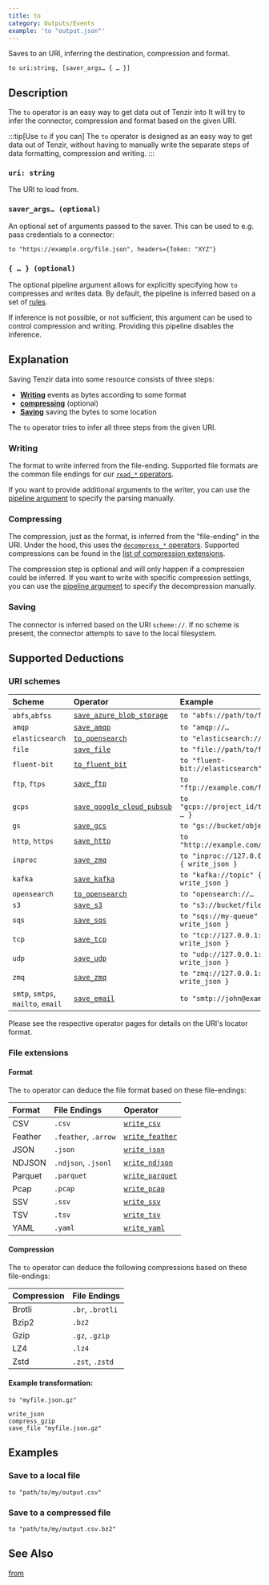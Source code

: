 ```yaml
---
title: to
category: Outputs/Events
example: 'to "output.json"'
---
```


Saves to an URI, inferring the destination, compression and format.

```tql
to uri:string, [saver_args… { … }]
```

## Description

The `to` operator is an easy way to get data out of Tenzir into
It will try to infer the connector, compression and format based on the given URI.

:::tip[Use `to` if you can]
The `to` operator is designed as an easy way to get data out of Tenzir,
without having to manually write the separate steps of data formatting,
compression and writing.
:::

### `uri: string`

The URI to load from.

### `saver_args… (optional)`

An optional set of arguments passed to the saver.
This can be used to e.g. pass credentials to a connector:

```tql
to "https://example.org/file.json", headers={Token: "XYZ"}
```

### `{ … } (optional)`

The optional pipeline argument allows for explicitly specifying how `to`
compresses and writes data. By default, the pipeline is inferred based on a set
of [rules](#explanation).

If inference is not possible, or not sufficient, this argument can be used to
control compression and writing. Providing this pipeline disables the inference.

## Explanation

Saving Tenzir data into some resource consists of three steps:

- [**Writing**](#writing) events as bytes according to some format
- [**compressing**](#compressing) (optional)
- [**Saving**](#saving) saving the bytes to some location

The `to` operator tries to infer all three steps from the given URI.

### Writing

The format to write inferred from the file-ending. Supported file formats are
the common file endings for our [`read_*` operators](/reference/operators#parsing).

If you want to provide additional arguments to the writer, you can use the
[pipeline argument](#---optional) to specify the parsing manually.

### Compressing

The compression, just as the format, is inferred from the "file-ending" in the
URI. Under the hood, this uses the [`decompress_*`
operators](/reference/operators#encode--decode). Supported compressions can be found
in the [list of compression extensions](#compression).

The compression step is optional and will only happen if a compression could be inferred.
If you want to write with specific compression settings, you can use the
[pipeline argument](#---optional) to specify the decompression manually.

### Saving

The connector is inferred based on the URI `scheme://`.
If no scheme is present, the connector attempts to save to the local filesystem.

## Supported Deductions

### URI schemes

| Scheme | Operator | Example |
|:------ |:-------- |:------- |
| `abfs`,`abfss` | [`save_azure_blob_storage`](/reference/operators/save_azure_blob_storage) | `to "abfs://path/to/file.json"` |
| `amqp` | [`save_amqp`](/reference/operators/save_amqp) | `to "amqp://…` |
| `elasticsearch` | [`to_opensearch`](/reference/operators/to_opensearch) | `to "elasticsearch://…` |
| `file` | [`save_file`](/reference/operators/save_file) | `to "file://path/to/file.json"` |
| `fluent-bit` | [`to_fluent_bit`](/reference/operators/to_fluent_bit) | `to "fluent-bit://elasticsearch"` |
| `ftp`, `ftps` | [`save_ftp`](/reference/operators/save_ftp) | `to "ftp://example.com/file.json"` |
| `gcps` | [`save_google_cloud_pubsub`](/reference/operators/save_google_cloud_pubsub) | `to "gcps://project_id/topic_id" { … }` |
| `gs` | [`save_gcs`](/reference/operators/save_gcs) | `to "gs://bucket/object.json"` |
| `http`, `https` | [`save_http`](/reference/operators/save_http) | `to "http://example.com/file.json"` |
| `inproc` | [`save_zmq`](/reference/operators/save_zmq) | `to "inproc://127.0.0.1:56789" { write_json }` |
| `kafka` | [`save_kafka`](/reference/operators/save_kafka) | `to "kafka://topic" { write_json }` |
| `opensearch` | [`to_opensearch`](/reference/operators/to_opensearch) | `to "opensearch://…` |
| `s3` | [`save_s3`](/reference/operators/save_s3) | `to "s3://bucket/file.json"` |
| `sqs` | [`save_sqs`](/reference/operators/save_sqs) | `to "sqs://my-queue" { write_json }` |
| `tcp` | [`save_tcp`](/reference/operators/save_tcp) | `to "tcp://127.0.0.1:56789" { write_json }` |
| `udp` | [`save_udp`](/reference/operators/save_udp) | `to "udp://127.0.0.1:56789" { write_json }` |
| `zmq` | [`save_zmq`](/reference/operators/save_zmq) | `to "zmq://127.0.0.1:56789" { write_json }` |
| `smtp`, `smtps`, `mailto`, `email` | [`save_email`](/reference/operators/save_email) | `to "smtp://john@example.com"` |

Please see the respective operator pages for details on the URI's locator format.

### File extensions

#### Format

The `to` operator can deduce the file format based on these file-endings:

| Format | File Endings | Operator  |
|:------ |:------------ |:--------- |
|  CSV  | `.csv` | [`write_csv`](/reference/operators/write_csv) |
|  Feather  | `.feather`, `.arrow` | [`write_feather`](/reference/operators/write_feather) |
|  JSON  | `.json` | [`write_json`](/reference/operators/write_json) |
|  NDJSON  | `.ndjson`, `.jsonl` | [`write_ndjson`](/reference/operators/write_ndjson) |
|  Parquet  | `.parquet` | [`write_parquet`](/reference/operators/write_parquet) |
|  Pcap  | `.pcap` | [`write_pcap`](/reference/operators/write_pcap) |
|  SSV  | `.ssv` | [`write_ssv`](/reference/operators/write_ssv) |
|  TSV  | `.tsv` | [`write_tsv`](/reference/operators/write_tsv) |
|  YAML  | `.yaml` | [`write_yaml`](/reference/operators/write_yaml) |

#### Compression

The `to` operator can deduce the following compressions based on these
file-endings:

| Compression |    File Endings  |
|:----------- |:---------------- |
| Brotli      | `.br`, `.brotli` |
| Bzip2       | `.bz2`           |
| Gzip        | `.gz`, `.gzip`   |
| LZ4         | `.lz4`           |
| Zstd        | `.zst`, `.zstd`  |

#### Example transformation:

```tql title="to operator"
to "myfile.json.gz"
```
```tql title="Effective pipeline"
write_json
compress_gzip
save_file "myfile.json.gz"
```

## Examples

### Save to a local file

```tql
to "path/to/my/output.csv"
```

### Save to a compressed file

```tql
to "path/to/my/output.csv.bz2"
```

## See Also

[from](/reference/operators/from)
